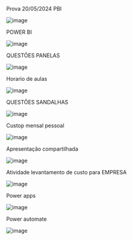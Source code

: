Prova 20/05/2024 PBI

![image](https://github.com/xXTavaroviskXx/Informatica/assets/168144175/8848ac7a-eb9a-4bb5-8fb6-5d792e318f71)


POWER BI

![image](https://github.com/xXTavaroviskXx/Informatica/assets/168144175/09c50716-783a-4c19-be9d-4f7c664ca203)



QUESTÕES PANELAS

![image](https://github.com/xXTavaroviskXx/Informatica/assets/168144175/d456b5fb-3a3f-401a-88f9-dd1fbadee841)


Horario de aulas 


![image](https://github.com/xXTavaroviskXx/Informatica/assets/168144175/ea6a6a9a-d0d6-4b2f-9437-f46a34eb4a44)



QUESTÕES SANDALHAS


![image](https://github.com/xXTavaroviskXx/Informatica/assets/168144175/9e96c85b-ec01-4f78-8afb-e0f896318a38)

Custop mensal pessoal


![image](https://github.com/xXTavaroviskXx/Informatica/assets/168144175/e309415d-9cef-466b-8dcc-ed894e2cf676)


Apresentação compartilhada

![image](https://github.com/xXTavaroviskXx/Informatica/assets/168144175/37cfac61-dd7b-49b9-96ea-5e07f365719d)


Atividade levantamento de custo para EMPRESA


![image](https://github.com/xXTavaroviskXx/Informatica/assets/168144175/6bc35f83-0102-4c20-ad24-dd293e2baa8b)


Power apps

![image](https://github.com/xXTavaroviskXx/Informatica/assets/168144175/fd3966e2-9a5a-4a59-bf00-9dd0c68afdf6)


Power automate 


![image](https://github.com/xXTavaroviskXx/Informatica/assets/168144175/d1241231-8b53-4a1c-93a3-ce4c133cc10c)

